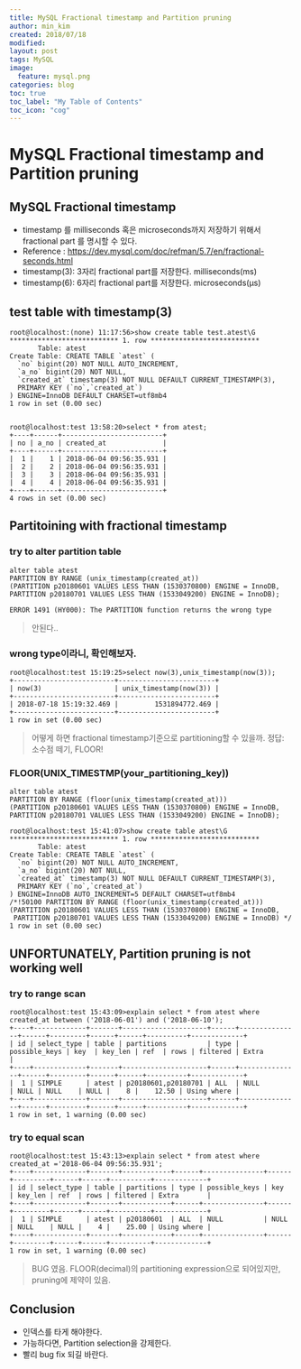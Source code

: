 ```yaml
---
title: MySQL Fractional timestamp and Partition pruning
author: min_kim
created: 2018/07/18
modified:
layout: post
tags: MySQL
image:
  feature: mysql.png
categories: blog
toc: true
toc_label: "My Table of Contents"
toc_icon: "cog"
---
```



# MySQL Fractional timestamp and Partition pruning

## MySQL Fractional timestamp
- timestamp 를 milliseconds 혹은 microseconds까지 저장하기 위해서 fractional part 를 명시할 수 있다.
- Reference : https://dev.mysql.com/doc/refman/5.7/en/fractional-seconds.html
- timestamp(3): 3자리 fractional part를 저장한다. milliseconds(ms)
- timestamp(6): 6자리 fractional part를 저장한다. microseconds(µs)

## test table with timestamp(3)
```
root@localhost:(none) 11:17:56>show create table test.atest\G
*************************** 1. row ***************************
       Table: atest
Create Table: CREATE TABLE `atest` (
  `no` bigint(20) NOT NULL AUTO_INCREMENT,
  `a_no` bigint(20) NOT NULL,
  `created_at` timestamp(3) NOT NULL DEFAULT CURRENT_TIMESTAMP(3),
  PRIMARY KEY (`no`,`created_at`)
) ENGINE=InnoDB DEFAULT CHARSET=utf8mb4
1 row in set (0.00 sec)


root@localhost:test 13:58:20>select * from atest;
+----+------+-------------------------+
| no | a_no | created_at              |
+----+------+-------------------------+
|  1 |    1 | 2018-06-04 09:56:35.931 |
|  2 |    2 | 2018-06-04 09:56:35.931 |
|  3 |    3 | 2018-06-04 09:56:35.931 |
|  4 |    4 | 2018-06-04 09:56:35.931 |
+----+------+-------------------------+
4 rows in set (0.00 sec)
```


## Partitoining with fractional timestamp
### try to alter partition table
```
alter table atest
PARTITION BY RANGE (unix_timestamp(created_at))
(PARTITION p20180601 VALUES LESS THAN (1530370800) ENGINE = InnoDB,
PARTITION p20180701 VALUES LESS THAN (1533049200) ENGINE = InnoDB);

ERROR 1491 (HY000): The PARTITION function returns the wrong type

```
> 안된다..
### wrong type이라니, 확인해보자.
```
root@localhost:test 15:19:25>select now(3),unix_timestamp(now(3));
+-------------------------+------------------------+
| now(3)                  | unix_timestamp(now(3)) |
+-------------------------+------------------------+
| 2018-07-18 15:19:32.469 |         1531894772.469 |
+-------------------------+------------------------+
1 row in set (0.00 sec)

```

> 어떻게 하면 fractional timestamp기준으로 partitioning할 수 있을까.
정답: 소수점 떼기, FLOOR!

### FLOOR(UNIX_TIMESTMP(your_partitioning_key))
```
alter table atest
PARTITION BY RANGE (floor(unix_timestamp(created_at)))
(PARTITION p20180601 VALUES LESS THAN (1530370800) ENGINE = InnoDB,
PARTITION p20180701 VALUES LESS THAN (1533049200) ENGINE = InnoDB);

root@localhost:test 15:41:07>show create table atest\G
*************************** 1. row ***************************
       Table: atest
Create Table: CREATE TABLE `atest` (
  `no` bigint(20) NOT NULL AUTO_INCREMENT,
  `a_no` bigint(20) NOT NULL,
  `created_at` timestamp(3) NOT NULL DEFAULT CURRENT_TIMESTAMP(3),
  PRIMARY KEY (`no`,`created_at`)
) ENGINE=InnoDB AUTO_INCREMENT=5 DEFAULT CHARSET=utf8mb4
/*!50100 PARTITION BY RANGE (floor(unix_timestamp(created_at)))
(PARTITION p20180601 VALUES LESS THAN (1530370800) ENGINE = InnoDB,
 PARTITION p20180701 VALUES LESS THAN (1533049200) ENGINE = InnoDB) */
1 row in set (0.00 sec)
```

## UNFORTUNATELY, Partition pruning is not working well
### try to range scan
```
root@localhost:test 15:43:09>explain select * from atest where created_at between ('2018-06-01') and ('2018-06-10');
+----+-------------+-------+---------------------+------+---------------+------+---------+------+------+----------+-------------+
| id | select_type | table | partitions          | type | possible_keys | key  | key_len | ref  | rows | filtered | Extra       |
+----+-------------+-------+---------------------+------+---------------+------+---------+------+------+----------+-------------+
|  1 | SIMPLE      | atest | p20180601,p20180701 | ALL  | NULL          | NULL | NULL    | NULL |    8 |    12.50 | Using where |
+----+-------------+-------+---------------------+------+---------------+------+---------+------+------+----------+-------------+
1 row in set, 1 warning (0.00 sec)
```
### try to equal scan
```
root@localhost:test 15:43:13>explain select * from atest where created_at ='2018-06-04 09:56:35.931';
+----+-------------+-------+------------+------+---------------+------+---------+------+------+----------+-------------+
| id | select_type | table | partitions | type | possible_keys | key  | key_len | ref  | rows | filtered | Extra       |
+----+-------------+-------+------------+------+---------------+------+---------+------+------+----------+-------------+
|  1 | SIMPLE      | atest | p20180601  | ALL  | NULL          | NULL | NULL    | NULL |    4 |    25.00 | Using where |
+----+-------------+-------+------------+------+---------------+------+---------+------+------+----------+-------------+
1 row in set, 1 warning (0.00 sec)

```
> BUG 였음. FLOOR(decimal)의 partitioning expression으로 되어있지만, pruning에 제약이 있음.


## Conclusion
- 인덱스를 타게 해야한다.
- 가능하다면, Partition selection을 강제한다.
- 빨리 bug fix 되길 바란다.
